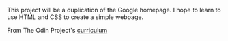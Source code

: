 This project will be a duplication of the Google homepage. I hope to learn to use HTML and CSS to create a simple webpage.

From The Odin Project's [curriculum](http://www.theodinproject.com/courses/web-development-101/lessons/html-css)
